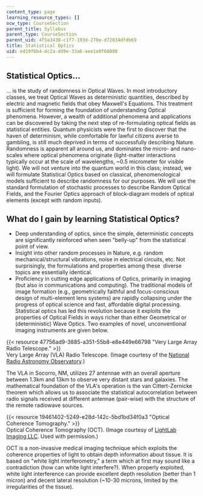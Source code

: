 ```yaml
---
content_type: page
learning_resource_types: []
ocw_type: CourseSection
parent_title: Syllabus
parent_type: CourseSection
parent_uid: 4f5a3438-c1f7-193d-270e-d72834dfdb69
title: Statistical Optics
uid: ed19f6b4-dc2a-dd9e-33a6-eee1e0f66080
---
```


Statistical Optics...
---------------------

... is the study of randomness in Optical Waves. In most introductory classes, we treat Optical Waves as deterministic quantities, described by electric and magnetic fields that obey Maxwell's Equations. This treatment is sufficient for forming the foundation of understanding Optical phenomena. However, a wealth of additional phenomena and applications can be discovered by taking the next step of re-formulating optical fields as statistical entities. Quantum physicists were the first to discover that the haven of determinism, while comfortable for lawful citizens averse to gambling, is still much deprived in terms of successfully describing Nature. Randomness is apparent all around us, and dominates the micro- and nano-scales where optical phenomena originate (light-matter interactions typically occur at the scale of wavelengths, ~0.5 micrometer for visible light). We will not venture into the quantum world in this class; instead, we will formulate Statistical Optics based on classical, phenomenological models sufficient to describe randomness for our purposes. We will use the standard formulation of stochastic processes to describe Random Optical Fields, and the Fourier Optics approach of block-diagram models of optical elements (except with random inputs).

What do I gain by learning Statistical Optics?
----------------------------------------------

*   Deep understanding of optics, since the simple, deterministic concepts are significantly reinforced when seen "belly-up" from the statistical point of view.
*   Insight into other random processes in Nature, e.g. random mechanical/structural vibrations, noise in electrical circuits, etc. Not surprisingly, the formulations and properties among these  diverse topics are essentially identical.
*   Proficiency in cutting edge applications of Optics, primarily in imaging (but also in communications and computing). The traditional models of image formation (e.g., geometrically faithful and focus-conscious design of multi-element lens systems) are rapidly collapsing under the progress of optical science and fast, affordable digital processing. Statistical optics has led this revolution because it exploits the properties of Optical Fields in ways richer than either Geometrical or (deterministic) Wave Optics. Two examples of novel, unconventional imaging instruments are given below.

{{< resource 47756ad9-3885-a351-55b8-e8e449e66798 "Very Large Array Radio Telescope." >}}  
Very Large Array (VLA) Radio Telescope. (Image courtesy of the [National Radio Astronomy Observatory](https://www2.gehealthcare.com/portal/site/usen/).)

The VLA in Socorro, NM, utilizes 27 antennae with an overall aperture between 1.3km and 13km to observe very distant stars and galaxies. The mathematical foundation of the VLA's operation is the van Cittert-Zernicke theorem which allows us to associate the statistical autocorrelation between radio signals received at different antennae (pair-wise) with the structure of the remote radiowave sources.

{{< resource 19461402-5249-e28d-142c-5bd1bd34f0a3 "Optical Coherence Tomography." >}}  
Optical Coherence Tomography (OCT). (Image courtesy of [LightLab Imaging LLC](http://www.lightlabimaging.com/). Used with permission.)

OCT is a non-invasive medical imaging technique which exploits the coherence properties of light to obtain depth information about tissue. It is based on "white light interferometry," a term which at first may sound like a contradiction (how can white light interfere?). When properly exploited, white light interference can provide excellent depth resolution (better than 1 micron) and decent lateral resolution (~10-30 microns, limited by the irregularities of the tissue).